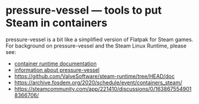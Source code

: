 pressure-vessel — tools to put Steam in containers
==================================================

<!-- This document:
Copyright © 2018-2021 Collabora Ltd.
SPDX-License-Identifier: MIT
-->

pressure-vessel is a bit like a simplified version of Flatpak for Steam
games.
For background on pressure-vessel and the Steam Linux Runtime, please see:

* [container runtime documentation](../docs/container-runtime.md)
* [information about pressure-vessel](../docs/pressure-vessel.md)
* <https://github.com/ValveSoftware/steam-runtime/tree/HEAD/doc>
* <https://archive.fosdem.org/2020/schedule/event/containers_steam/>
* <https://steamcommunity.com/app/221410/discussions/0/1638675549018366706/>
